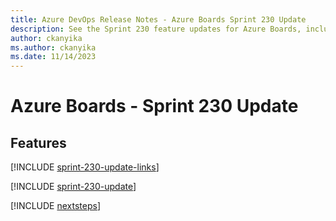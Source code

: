 ```yaml
---
title: Azure DevOps Release Notes - Azure Boards Sprint 230 Update
description: See the Sprint 230 feature updates for Azure Boards, including next steps.
author: ckanyika
ms.author: ckanyika
ms.date: 11/14/2023
---
```


# Azure Boards - Sprint 230 Update

## Features

[!INCLUDE [sprint-230-update-links](../includes/boards/sprint-230-update-links.md)]

[!INCLUDE [sprint-230-update](../includes/boards/sprint-230-update.md)]

[!INCLUDE [nextsteps](../includes/nextsteps.md)]